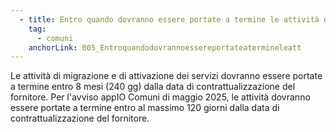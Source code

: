 ```yaml
---
  - title: Entro quando dovranno essere portate a termine le attività di migrazione e di attivazione dei servizi?
    tag:
      - comuni
    anchorLink: 005_Entroquandodovrannoessereportateatermineleatt
---
```


Le attività di migrazione e di attivazione dei servizi dovranno essere portate a termine entro 8 mesi (240 gg) dalla data di contrattualizzazione del fornitore.
Per l'avviso appIO Comuni di maggio 2025, le attività dovranno essere portate a termine entro al massimo 120 giorni dalla data di contrattualizzazione del fornitore.
